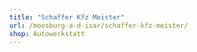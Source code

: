 ```yaml
---
title: "Schaffer Kfz Meister"
url: /moosburg-a-d-isar/schaffer-kfz-meister/
shop: Autowerkstatt
---
```

